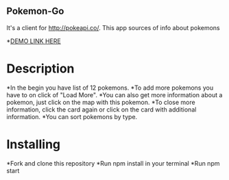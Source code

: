 ## Pokemon-Go

It's a client for http://pokeapi.co/. This app sources of info about  pokemons

*[DEMO LINK HERE](https://nvalja.github.io/pokemon-go/)

# Description
*In the begin you have list of 12 pokemons.
*To add more pokemons you have to on click of "Load More".
*You can also get more information about a pokemon, just click on the map with this pokemon.
*To close more information, click the card again or click on the card with additional information.
*You can sort pokemons by type. 

# Installing
*Fork and clone this repository
*Run npm install in your terminal
*Run npm start
